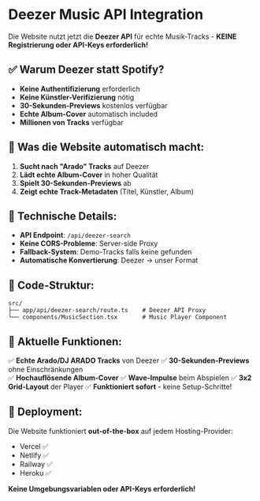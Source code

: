 # Deezer Music API Integration

Die Website nutzt jetzt die **Deezer API** für echte Musik-Tracks - **KEINE Registrierung oder API-Keys erforderlich!**

## ✅ Warum Deezer statt Spotify?

- **Keine Authentifizierung** erforderlich
- **Keine Künstler-Verifizierung** nötig
- **30-Sekunden-Previews** kostenlos verfügbar
- **Echte Album-Cover** automatisch included
- **Millionen von Tracks** verfügbar

## 🎵 Was die Website automatisch macht:

1. **Sucht nach "Arado" Tracks** auf Deezer
2. **Lädt echte Album-Cover** in hoher Qualität
3. **Spielt 30-Sekunden-Previews** ab
4. **Zeigt echte Track-Metadaten** (Titel, Künstler, Album)

## 🔧 Technische Details:

- **API Endpoint**: `/api/deezer-search`
- **Keine CORS-Probleme**: Server-side Proxy
- **Fallback-System**: Demo-Tracks falls keine gefunden
- **Automatische Konvertierung**: Deezer → unser Format

## 📁 Code-Struktur:

```
src/
├── app/api/deezer-search/route.ts    # Deezer API Proxy
└── components/MusicSection.tsx       # Music Player Component
```

## 🎯 Aktuelle Funktionen:

✅ **Echte Arado/DJ ARADO Tracks** von Deezer
✅ **30-Sekunden-Previews** ohne Einschränkungen  
✅ **Hochauflösende Album-Cover**
✅ **Wave-Impulse** beim Abspielen
✅ **3x2 Grid-Layout** der Player
✅ **Funktioniert sofort** - keine Setup-Schritte!

## 🚀 Deployment:

Die Website funktioniert **out-of-the-box** auf jedem Hosting-Provider:
- Vercel ✅
- Netlify ✅  
- Railway ✅
- Heroku ✅

**Keine Umgebungsvariablen oder API-Keys erforderlich!**